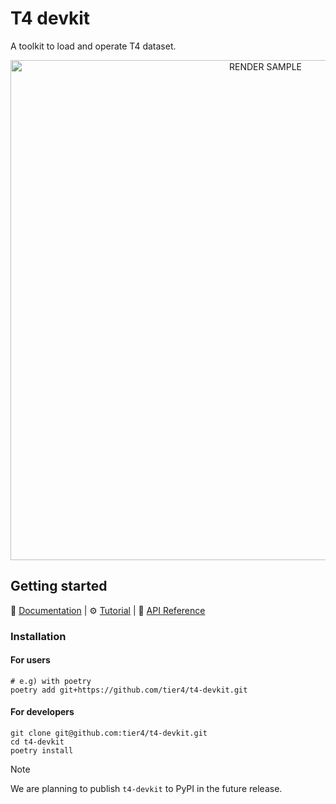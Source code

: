 # T4 devkit

A toolkit to load and operate T4 dataset.

<div align="center">
    <img src="docs/assets/render_scene.gif" width="800" alt="RENDER SAMPLE"/>
</div>

## Getting started

📘 [Documentation](https://tier4.github.io/t4-devkit/) |
⚙️ [Tutorial](https://tier4.github.io/t4-devkit/tutorials/initialize/) |
🧰 [API Reference](https://tier4.github.io/t4-devkit/apis/tier4/)

### Installation

#### For users

```shell
# e.g) with poetry
poetry add git+https://github.com/tier4/t4-devkit.git
```

#### For developers

```shell
git clone git@github.com:tier4/t4-devkit.git
cd t4-devkit
poetry install
```

> [!NOTE]
> We are planning to publish `t4-devkit` to PyPI in the future release.
